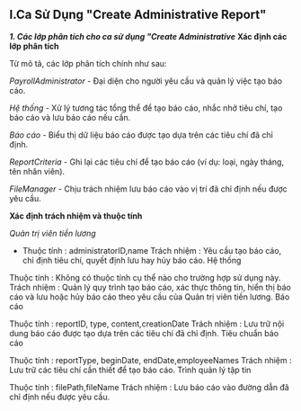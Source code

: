 ## I.Ca Sử Dụng "Create Administrative Report"
***1. Các lớp phân tích cho ca sử dụng "Create Administrative***
**Xác định các lớp phân tích**

Từ mô tả, các lớp phân tích chính như sau:

*PayrollAdministrator* - Đại diện cho người yêu cầu và quản lý việc tạo báo cáo.</p>
*Hệ thống* - Xử lý tương tác tổng thể để tạo báo cáo, nhắc nhở tiêu chí, tạo báo cáo và lưu báo cáo nếu cần.</p>
*Báo cáo* - Biểu thị dữ liệu báo cáo được tạo dựa trên các tiêu chí đã chỉ định.</p>
*ReportCriteria* - Ghi lại các tiêu chí để tạo báo cáo (ví dụ: loại, ngày tháng, tên nhân viên).</p>
*FileManager* - Chịu trách nhiệm lưu báo cáo vào vị trí đã chỉ định nếu được yêu cầu. </p>

**Xác định trách nhiệm và thuộc tính**

*Quản trị viên tiền lương*

* Thuộc tính : administratorID,name
Trách nhiệm : Yêu cầu tạo báo cáo, chỉ định tiêu chí, quyết định lưu hay hủy báo cáo.
Hệ thống

Thuộc tính : Không có thuộc tính cụ thể nào cho trường hợp sử dụng này.
Trách nhiệm : Quản lý quy trình tạo báo cáo, xác thực thông tin, hiển thị báo cáo và lưu hoặc hủy báo cáo theo yêu cầu của Quản trị viên tiền lương.
Báo cáo

Thuộc tính : reportID, type, content,creationDate
Trách nhiệm : Lưu trữ nội dung báo cáo được tạo dựa trên các tiêu chí đã chỉ định.
Tiêu chuẩn báo cáo

Thuộc tính : reportType, beginDate, endDate,employeeNames
Trách nhiệm : Lưu trữ các tiêu chí cần thiết để tạo báo cáo.
Trình quản lý tập tin

Thuộc tính : filePath,fileName
Trách nhiệm : Lưu báo cáo vào đường dẫn đã chỉ định nếu được yêu cầu.

